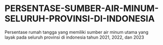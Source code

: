 # PERSENTASE-SUMBER-AIR-MINUM-SELURUH-PROVINSI-DI-INDONESIA
Persentase rumah tangga yang memiliki sumber air minum utama yang layak pada seluruh provinsi di indonesia tahun 2021, 2022, dan 2023

